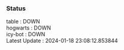 ### Status


table : DOWN  
hogwarts : DOWN  
icy-bot : DOWN  
Latest Update : 2024-01-18 23:08:12.853844
